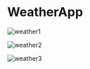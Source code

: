 # WeatherApp


![weather1](https://user-images.githubusercontent.com/43117040/62005027-c3ab7200-b14a-11e9-8077-03f60cba7693.png)

![weather2](https://user-images.githubusercontent.com/43117040/62005032-db82f600-b14a-11e9-9f77-9fa62e153a5e.png)

![weather3](https://user-images.githubusercontent.com/43117040/62005034-e63d8b00-b14a-11e9-9b28-2d160590547e.png)

